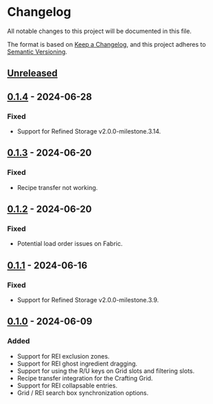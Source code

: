 # Changelog

All notable changes to this project will be documented in this file.

The format is based on [Keep a Changelog](https://keepachangelog.com/en/1.0.0/), and this project adheres
to [Semantic Versioning](https://semver.org/spec/v2.0.0.html).

## [Unreleased]

## [0.1.4] - 2024-06-28

### Fixed

-   Support for Refined Storage v2.0.0-milestone.3.14.

## [0.1.3] - 2024-06-20

### Fixed

-   Recipe transfer not working.

## [0.1.2] - 2024-06-20

### Fixed

-   Potential load order issues on Fabric.

## [0.1.1] - 2024-06-16

### Fixed

-   Support for Refined Storage v2.0.0-milestone.3.9.

## [0.1.0] - 2024-06-09

### Added

-   Support for REI exclusion zones.
-   Support for REI ghost ingredient dragging.
-   Support for using the R/U keys on Grid slots and filtering slots.
-   Recipe transfer integration for the Crafting Grid.
-   Support for REI collapsable entries.
-   Grid / REI search box synchronization options.

[Unreleased]: https://github.com/refinedmods/refinedstorage-rei-integration/compare/v0.1.4...HEAD

[0.1.4]: https://github.com/refinedmods/refinedstorage-rei-integration/compare/v0.1.3...v0.1.4

[0.1.3]: https://github.com/refinedmods/refinedstorage-rei-integration/compare/v0.1.2...v0.1.3

[0.1.2]: https://github.com/refinedmods/refinedstorage-rei-integration/compare/v0.1.1...v0.1.2

[0.1.1]: https://github.com/refinedmods/refinedstorage-rei-integration/compare/v0.1.0...v0.1.1

[0.1.0]: https://github.com/refinedmods/refinedstorage-rei-integration/compare/d7484c3f13c89276680daec3e4627cbb0cf2344e...v0.1.0
